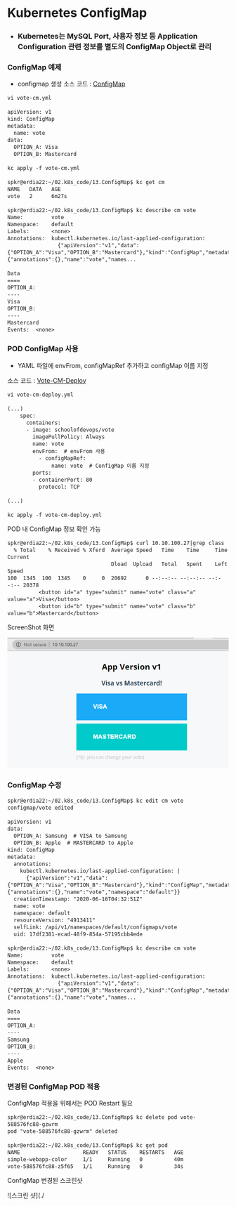 # Kubernetes ConfigMap

- ### Kubernetes는 MySQL Port, 사용자 정보 등 Application Configuration 관련 정보를 별도의 ConfigMap Object로 관리

### ConfigMap 예제
- configmap 생성 
소스 코드 : [ConfigMap](./vote-cm.yml)

```
vi vote-cm.yml

apiVersion: v1
kind: ConfigMap
metadata:
  name: vote
data:
  OPTION_A: Visa
  OPTION_B: Mastercard

kc apply -f vote-cm.yml

spkr@erdia22:~/02.k8s_code/13.ConfigMap$ kc get cm
NAME   DATA   AGE
vote   2      6m27s

spkr@erdia22:~/02.k8s_code/13.ConfigMap$ kc describe cm vote
Name:         vote
Namespace:    default
Labels:       <none>
Annotations:  kubectl.kubernetes.io/last-applied-configuration:
                {"apiVersion":"v1","data":{"OPTION_A":"Visa","OPTION_B":"Mastercard"},"kind":"ConfigMap","metadata":{"annotations":{},"name":"vote","names...

Data
====
OPTION_A:
----
Visa
OPTION_B:
----
Mastercard
Events:  <none>
```

### POD ConfigMap 사용 
- YAML 파일에 envFrom, configMapRef 추가하고 configMap 이름 지정 

소스 코드 : [Vote-CM-Deploy](./vote-cm-deploy.yml)
```
vi vote-cm-deploy.yml

(...)
    spec:
      containers:
      - image: schoolofdevops/vote
        imagePullPolicy: Always
        name: vote
        envFrom:  # envFrom 사용 
          - configMapRef:  
              name: vote  # ConfigMap 이름 지정
        ports:
        - containerPort: 80
          protocol: TCP

(...)

kc apply -f vote-cm-deploy.yml
```

POD 내 ConfigMap 정보 확인 가능 
```
spkr@erdia22:~/02.k8s_code/13.ConfigMap$ curl 10.10.100.27|grep class
  % Total    % Received % Xferd  Average Speed   Time    Time     Time  Current
                                 Dload  Upload   Total   Spent    Left  Speed
100  1345  100  1345    0     0  20692      0 --:--:-- --:--:-- --:--:-- 20378
          <button id="a" type="submit" name="vote" class="a" value="a">Visa</button>
          <button id="b" type="submit" name="vote" class="b" value="b">Mastercard</button>
```
ScreenShot 화면

![ScreenShot 화면](./vote-cm.png)

### ConfigMap 수정

```
spkr@erdia22:~/02.k8s_code/13.ConfigMap$ kc edit cm vote
configmap/vote edited

apiVersion: v1
data:
  OPTION_A: Samsung  # VISA to Samsung
  OPTION_B: Apple  # MASTERCARD to Apple
kind: ConfigMap
metadata:
  annotations:
    kubectl.kubernetes.io/last-applied-configuration: |
      {"apiVersion":"v1","data":{"OPTION_A":"Visa","OPTION_B":"Mastercard"},"kind":"ConfigMap","metadata":{"annotations":{},"name":"vote","namespace":"default"}}
  creationTimestamp: "2020-06-16T04:32:51Z"
  name: vote
  namespace: default
  resourceVersion: "4913411"
  selfLink: /api/v1/namespaces/default/configmaps/vote
  uid: 17df2381-ecad-48f9-854a-57195cbb4ede
  
spkr@erdia22:~/02.k8s_code/13.ConfigMap$ kc describe cm vote
Name:         vote
Namespace:    default
Labels:       <none>
Annotations:  kubectl.kubernetes.io/last-applied-configuration:
                {"apiVersion":"v1","data":{"OPTION_A":"Visa","OPTION_B":"Mastercard"},"kind":"ConfigMap","metadata":{"annotations":{},"name":"vote","names...

Data
====
OPTION_A:
----
Samsung
OPTION_B:
----
Apple
Events:  <none>
```

### 변경된 ConfigMap POD 적용
ConfigMap 적용을 위해서는 POD Restart 필요

```
spkr@erdia22:~/02.k8s_code/13.ConfigMap$ kc delete pod vote-588576fc88-gzwrm
pod "vote-588576fc88-gzwrm" deleted

spkr@erdia22:~/02.k8s_code/13.ConfigMap$ kc get pod
NAME                    READY   STATUS    RESTARTS   AGE
simple-webapp-color     1/1     Running   0          40m
vote-588576fc88-z5f65   1/1     Running   0          34s
```

ConfigMap 변경된 스크린샷

![스크린 샷](./
